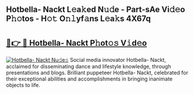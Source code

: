 ## Hotbella- Nackt L𝚎a𝚔ed N𝚞𝚍e - Part-sAe Vi𝚍𝚎o P𝚑𝚘tos - H𝚘𝚝 O𝚗𝚕yf𝚊ns L𝚎a𝚔s 4X67q

# <h2><a href="http://kf3bsq.oniu.top/?m=Hotbella-+Nackt">🔗👉 🔴 Hotbella- Nackt P𝚑ot𝚘𝚜 V𝚒d𝚎o</a></h2>

[![Hotbella- Nackt Nu𝚍e𝚜](https://i.imgur.com/0qMVB7G.gif)](http://kf3bsq.oniu.top/?m=Hotbella-+Nackt)
Social media innovator Hotbella- Nackt, acclaimed for disseminating dance and lifestyle knowledge, through presentations and blogs. Brilliant puppeteer Hotbella- Nackt, celebrated for their exceptional abilities and accomplishments in bringing inanimate objects to life.  
